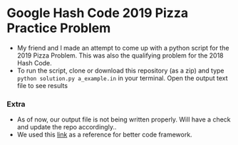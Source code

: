 # Google Hash Code 2019 Pizza Practice Problem

* My friend and I made an attempt to come up with a python script for the 2019 Pizza Problem. This was also the qualifying problem for the 2018 Hash Code.
* To run the script, clone or download this repository (as a zip) and type ``` python solution.py a_example.in ``` in your terminal. Open the output text file to see results

### Extra
* As of now, our output file is not being written properly. Will have a check and update the repo accordingly..
* We used this [link](https://youtu.be/TVk4C-MU8no) as a reference for better code framework. 
